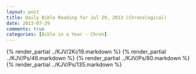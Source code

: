 ```yaml
---
layout: post
title: Daily Bible Reading for Jul 29, 2013 (Chronological)
date: 2013-07-29
comments: true
categories: [Bible in a Year - Chron]
---
```

{% render_partial ../KJV/2Ki/19.markdown %}
{% render_partial ../KJV/Ps/46.markdown %}
{% render_partial ../KJV/Ps/80.markdown %}
{% render_partial ../KJV/Ps/135.markdown %}
